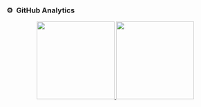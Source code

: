 ### ⚙️ &nbsp;GitHub Analytics

<p align="center">
<a href="https://github.com/psycadelik">
  <img height="180em" src="https://github-readme-stats-eight-theta.vercel.app/api?username=psycadelik&show_icons=true&theme=algolia&include_all_commits=true&count_private=true"/>
  <img height="180em" src="https://github-readme-stats-eight-theta.vercel.app/api/top-langs/?username=psycadelik&layout=compact&langs_count=8&theme=algolia"/>
</a>
</p>

